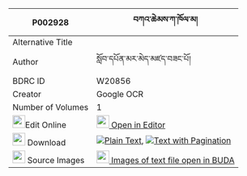 |P002928|བཀའ་ཆེམས་ཀ་ཁོལ་མ། 
| --- | --- 
|Alternative Title |
|Author| སློབ་དཔོན་མར་མེད་མཛད་བཟང་པོ།
|BDRC ID | W20856
|Creator | Google OCR
|Number of Volumes| 1
|<img width="25" src="https://img.icons8.com/color/25/000000/edit-property.png">Edit Online| [<img width="25" src="https://avatars.githubusercontent.com/u/45091458?s=200&v=4"> Open in Editor](http://editor.openpecha.org/P002928)
|<img width="25" src="https://img.icons8.com/fluent/48/000000/download-2.png"/>  Download | [![](https://img.icons8.com/color/20/000000/txt.png)Plain Text](https://github.com/Openpecha/P002928/releases/download/v1/ka_chem_kakholma_plain_P002928.zip), [![](https://img.icons8.com/color/20/000000/txt.png)Text with Pagination](https://github.com/Openpecha/P002928/releases/download/v1/ka_chem_kakholma_pages_P002928.zip)
|<img width="25" src="https://img.icons8.com/plasticine/100/000000/pictures-folder.png"/>  Source Images | [<img width="25" src="https://library.bdrc.io/icons/BUDA-small.svg"> Images of text file open in BUDA](https://library.bdrc.io/show/bdr:W20856)